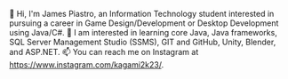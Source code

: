 👋 Hi, I'm James Piastro, an Information Technology student interested in pursuing a career in Game Design/Development or Desktop Development using Java/C#.
👀 I am interested in learning core Java, Java frameworks, SQL Server Management Studio (SSMS), GIT and GitHub, Unity, Blender, and ASP.NET.
📫 You can reach me on Instagram at https://www.instagram.com/kagami2k23/.
